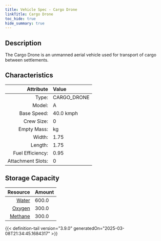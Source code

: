 ```yaml
---
title: Vehicle Spec - Cargo Drone
linkTitle: Cargo Drone
toc_hide: true
hide_summary: true
---
```

<!-- This is generated by the MarsSim HelpGenertor, do not edit. -->

## Description
The Cargo Drone is an unmanned aerial vehicle used for transport of cargo between settlements.

## Characteristics

| Attribute      | Value |
|--------:|:------|
|Type:|CARGO_DRONE|
|Model:|A|
|Base Speed:|40.0 kmph|
|Crew Size:|0|
|Empty Mass:| kg|
|Width:|1.75|
|Length:|1.75|
|Fuel Efficiency:|0.95|
|Attachment Slots:|0|


## Storage Capacity

| Resource      | Amount |
|--------:|:------|
|[Water](/docs/definitions/resource/water)|600.0|
|[Oxygen](/docs/definitions/resource/oxygen)|300.0|
|[Methane](/docs/definitions/resource/methane)|300.0|


{{< definition-tail version="3.9.0" generatedOn="2025-03-08T21:34:45.1684317" >}}

